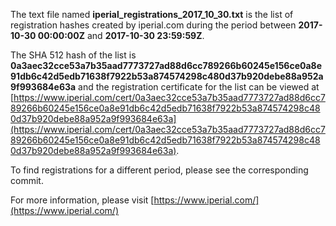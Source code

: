 The text file named **iperial_registrations_2017_10_30.txt** is the list of registration hashes created by iperial.com during the period between **2017-10-30 00:00:00Z** and **2017-10-30 23:59:59Z**.

The SHA 512 hash of the list is **0a3aec32cce53a7b35aad7773727ad88d6cc789266b60245e156ce0a8e91db6c42d5edb71638f7922b53a874574298c480d37b920debe88a952a9f993684e63a** and the registration certificate for the list can be viewed at [https://www.iperial.com/cert/0a3aec32cce53a7b35aad7773727ad88d6cc789266b60245e156ce0a8e91db6c42d5edb71638f7922b53a874574298c480d37b920debe88a952a9f993684e63a](https://www.iperial.com/cert/0a3aec32cce53a7b35aad7773727ad88d6cc789266b60245e156ce0a8e91db6c42d5edb71638f7922b53a874574298c480d37b920debe88a952a9f993684e63a).

To find registrations for a different period, please see the corresponding commit.

For more information, please visit [https://www.iperial.com/](https://www.iperial.com/)
